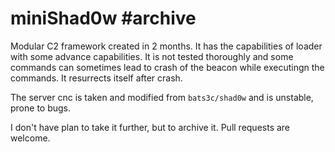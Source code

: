 # miniShad0w #archive
Modular C2 framework created in 2 months.
It has the capabilities of loader with some advance capabilities. 
It is not tested thoroughly and some commands can sometimes lead to crash of the beacon while executingn the commands.
It resurrects itself after crash. 

The server cnc is taken and modified from ``bats3c/shad0w`` and is unstable, prone to bugs. 

I don't have plan to take it further, but to archive it. Pull requests are welcome.
